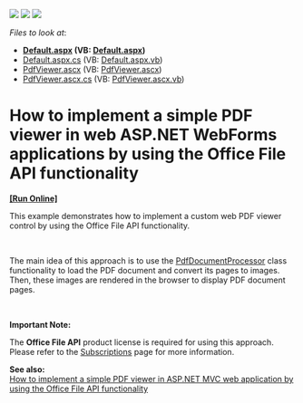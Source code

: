 <!-- default badges list -->
![](https://img.shields.io/endpoint?url=https://codecentral.devexpress.com/api/v1/VersionRange/128566705/21.2.3%2B)
[![](https://img.shields.io/badge/Open_in_DevExpress_Support_Center-FF7200?style=flat-square&logo=DevExpress&logoColor=white)](https://supportcenter.devexpress.com/ticket/details/E5095)
[![](https://img.shields.io/badge/📖_How_to_use_DevExpress_Examples-e9f6fc?style=flat-square)](https://docs.devexpress.com/GeneralInformation/403183)
<!-- default badges end -->
<!-- default file list -->
*Files to look at*:

* **[Default.aspx](./CS/Default.aspx) (VB: [Default.aspx](./VB/Default.aspx))**
* [Default.aspx.cs](./CS/Default.aspx.cs) (VB: [Default.aspx.vb](./VB/Default.aspx.vb))
* [PdfViewer.ascx](./CS/PdfViewer.ascx) (VB: [PdfViewer.ascx](./VB/PdfViewer.ascx))
* [PdfViewer.ascx.cs](./CS/PdfViewer.ascx.cs) (VB: [PdfViewer.ascx.vb](./VB/PdfViewer.ascx.vb))
<!-- default file list end -->
# How to implement a simple PDF viewer in web ASP.NET WebForms applications by using the Office File API functionality
<!-- run online -->
**[[Run Online]](https://codecentral.devexpress.com/e5095/)**
<!-- run online end -->


<p>This example demonstrates how to implement a custom web PDF viewer control by using the Office File API functionality.</p><br />
<p>The main idea of this approach is to use the <a href="http://documentation.devexpress.com/#DocumentServer/DevExpressPdfPdfDocumentProcessorMembersTopicAll"><u>PdfDocumentProcessor</u></a> class functionality to load the PDF document and convert its pages to images. Then, these images are rendered in the browser to display PDF document pages.</p><br />
<p><strong>Important Note:</strong></p><p>The <strong>Office File API</strong> product license is required for using this approach. Please refer to the <a href="https://www.devexpress.com/Subscriptions/"><u>Subscriptions</u></a> page for more information.</p><p><strong>See also:</strong><br />
<a href="https://www.devexpress.com/Support/Center/p/E5101">How to implement a simple PDF viewer in ASP.NET MVC web application by using the Office File API functionality</a></p>

<br/>


